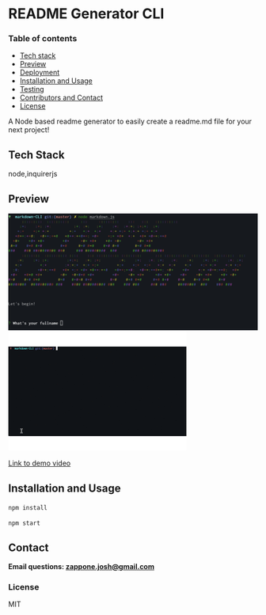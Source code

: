 # README Generator CLI

### Table of contents

* [Tech stack](#tech-stack)
* [Preview](#preview)
* [Deployment](#deployment)
* [Installation and Usage](#installation-and-usage)
* [Testing](#testing)
* [Contributors and Contact](#contributors-and-contact)
* [License](#license)

A Node based readme generator to easily create a readme.md file for your next project!


## Tech Stack
node,inquirerjs


## Preview

![screenshot](img/img1.png)
![demo](img/demo.gif)

[Link to demo video](https://drive.google.com/file/d/11TFoI66b6Wxb3a_ZAfZQGTTrS4zD5iqi/view?usp=sharing)


## Installation and Usage

```npm install```

```npm start```

## Contact


**Email questions: [zappone.josh@gmail.com](mailto:zappone.josh@gmail.com)**

### License

MIT

